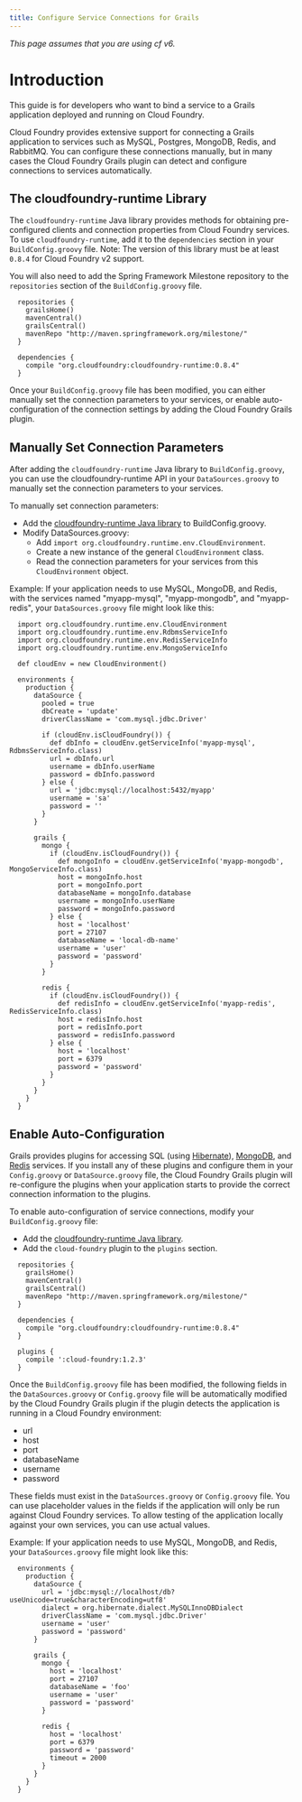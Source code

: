 ```yaml
---
title: Configure Service Connections for Grails
---
```

_This page assumes that you are using cf v6._

# Introduction #
This guide is for developers who want to bind a service to a Grails
application deployed and running on Cloud Foundry.

Cloud Foundry provides extensive support for connecting a Grails
application to services such as MySQL, Postgres, MongoDB, Redis, and
RabbitMQ. You can configure these connections manually, but in many
cases the Cloud Foundry Grails plugin can detect and configure
connections to services automatically.

## <a id="cf-library"></a>The cloudfoundry-runtime Library ##

The `cloudfoundry-runtime` Java library provides methods for
obtaining pre-configured clients and connection properties from Cloud
Foundry services. To use `cloudfoundry-runtime`, add it to the
`dependencies` section in your `BuildConfig.groovy` file. Note: The
version of this library must be at least `0.8.4` for Cloud Foundry v2
support.

You will also need to add the Spring Framework Milestone repository
to the `repositories` section of the `BuildConfig.groovy` file.

~~~
  repositories {
    grailsHome()
    mavenCentral()
    grailsCentral()
    mavenRepo "http://maven.springframework.org/milestone/"
  }

  dependencies {
    compile "org.cloudfoundry:cloudfoundry-runtime:0.8.4"
  }
~~~

Once your `BuildConfig.groovy` file has been modified, you can either
manually set the connection parameters to your services, or enable
auto-configuration of the connection settings by adding the Cloud
Foundry Grails plugin.

## <a id="manual"></a>Manually Set Connection Parameters ##

After adding the `cloudfoundry-runtime` Java library to
`BuildConfig.groovy`, you can use the cloudfoundry-runtime API in
your `DataSources.groovy` to manually set the connection parameters
to your services.

To manually set connection parameters:

* Add the [cloudfoundry-runtime Java library](#cf-library) to BuildConfig.groovy.
* Modify DataSources.groovy:
  * Add `import org.cloudfoundry.runtime.env.CloudEnvironment`.
  * Create a new instance of the general `CloudEnvironment` class.
  * Read the connection parameters for your services from this `CloudEnvironment` object.

Example: If your application needs to use MySQL, MongoDB, and Redis, with the services named "myapp-mysql", "myapp-mongodb", and "myapp-redis", your `DataSources.groovy` file might look like this:

~~~
  import org.cloudfoundry.runtime.env.CloudEnvironment
  import org.cloudfoundry.runtime.env.RdbmsServiceInfo
  import org.cloudfoundry.runtime.env.RedisServiceInfo
  import org.cloudfoundry.runtime.env.MongoServiceInfo

  def cloudEnv = new CloudEnvironment()

  environments {
    production {
      dataSource {
        pooled = true
        dbCreate = 'update'
        driverClassName = 'com.mysql.jdbc.Driver'

        if (cloudEnv.isCloudFoundry()) {
          def dbInfo = cloudEnv.getServiceInfo('myapp-mysql', RdbmsServiceInfo.class)
          url = dbInfo.url
          username = dbInfo.userName
          password = dbInfo.password
        } else {
          url = 'jdbc:mysql://localhost:5432/myapp'
          username = 'sa'
          password = ''
        }
      }

      grails {
        mongo {
          if (cloudEnv.isCloudFoundry()) {
            def mongoInfo = cloudEnv.getServiceInfo('myapp-mongodb', MongoServiceInfo.class)
            host = mongoInfo.host
            port = mongoInfo.port
            databaseName = mongoInfo.database
            username = mongoInfo.userName
            password = mongoInfo.password
          } else {
            host = 'localhost'
            port = 27107
            databaseName = 'local-db-name'
            username = 'user'
            password = 'password'
          }
        }

        redis {
          if (cloudEnv.isCloudFoundry()) {
            def redisInfo = cloudEnv.getServiceInfo('myapp-redis', RedisServiceInfo.class)
            host = redisInfo.host
            port = redisInfo.port
            password = redisInfo.password
          } else {
            host = 'localhost'
            port = 6379
            password = 'password'
          }
        }
      }
    }
  }
~~~

## <a id="auto"></a>Enable Auto-Configuration ##

Grails provides plugins for accessing SQL (using [Hibernate](http://grails.org/plugin/hibernate)), [MongoDB](http://www.grails.org/plugin/mongodb), and [Redis](http://grails.org/plugin/redis) services. If you install any of these plugins and configure them in your `Config.groovy` or
`DataSource.groovy` file, the Cloud Foundry Grails plugin will
re-configure the plugins when your application starts to provide the
correct connection information to the plugins.

To enable auto-configuration of service connections, modify your `BuildConfig.groovy` file:

* Add the [cloudfoundry-runtime Java library](#cf-library).
* Add the `cloud-foundry` plugin to the `plugins` section.

~~~
  repositories {
    grailsHome()
    mavenCentral()
    grailsCentral()
    mavenRepo "http://maven.springframework.org/milestone/"
  }

  dependencies {
    compile "org.cloudfoundry:cloudfoundry-runtime:0.8.4"
  }

  plugins {
    compile ':cloud-foundry:1.2.3'
  }
~~~

Once the `BuildConfig.groovy` file has been modified, the following
fields in the `DataSources.groovy` or `Config.groovy` file will be
automatically modified by the Cloud Foundry Grails plugin if the
plugin detects the application is running in a Cloud Foundry
environment:

* url
* host
* port
* databaseName
* username
* password

These fields must exist in the `DataSources.groovy` or
`Config.groovy` file. You can use placeholder values in the fields if
the application will only be run against Cloud Foundry services. To
allow testing of the application locally against your own services,
you can use actual values.

Example: If your application needs to use MySQL, MongoDB, and Redis, your `DataSources.groovy` file might look like this:

~~~
  environments {
    production {
      dataSource {
        url = 'jdbc:mysql://localhost/db?useUnicode=true&characterEncoding=utf8'
        dialect = org.hibernate.dialect.MySQLInnoDBDialect
        driverClassName = 'com.mysql.jdbc.Driver'
        username = 'user'
        password = 'password'
      }

      grails {
        mongo {
          host = 'localhost'
          port = 27107
          databaseName = 'foo'
          username = 'user'
          password = 'password'
        }

        redis {
          host = 'localhost'
          port = 6379
          password = 'password'
          timeout = 2000
        }
      }
    }
  }
~~~